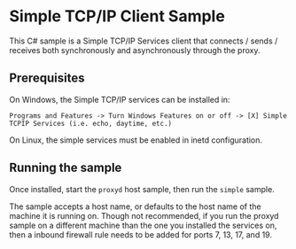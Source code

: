 # Simple TCP/IP Client Sample

This C# sample is a Simple TCP/IP Services client that connects / sends / receives both synchronously and asynchronously through 
the proxy. 

## Prerequisites

On Windows, the Simple TCP/IP services can be installed in:
```
Programs and Features -> Turn Windows Features on or off -> [X] Simple TCPIP Services (i.e. echo, daytime, etc.)
```

On Linux, the simple services must be enabled in inetd configuration.

## Running the sample

Once installed, start the ```proxyd``` host sample, then run the ```simple``` sample.  

The sample accepts a host name, or defaults to the host name of the machine it is running on.  Though not recommended,
if you run the proxyd sample on a different machine than the one you installed the services on, then a inbound firewall rule
needs to be added for ports 7, 13, 17, and 19.  
